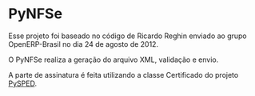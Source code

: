 PyNFSe
======

Esse projeto foi baseado no código de Ricardo Reghin enviado ao grupo OpenERP-Brasil no dia 24 de agosto de 2012.

O PyNFSe realiza a geração do arquivo XML, validação e envio.

A parte de assinatura é feita utilizando a classe Certificado do projeto [PySPED](https://github.com/aricaldeira/PySPED/).
